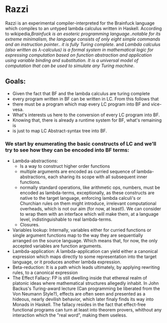 # Razzi

Razzi is an experimental compiler-interpreted for the Brainfuck language which compiles to an untyped lambda calculus written in Haskell.
According to wikipedia,_Brainfuck is an esoteric programming language..notable for its extreme minimalism, the language consists of only eight simple commands and an instruction pointer.. it is fully Turing complete_. and _Lambda calculus (also written as λ-calculus) is a formal system in mathematical logic for expressing computation based on function abstraction and application using variable binding and substitution. It is a universal model of computation that can be used to simulate any Turing machine_.

## Goals: 
- Given the fact that BF and the lambda calculus are turing complete
- every program written in BF can be written in LC. From this follows that 
- there must be a program which map every LC program into BF and vice-vesa.
- What's interests us here to the conversion of every LC program into BF.
- Knowing that, there is already a runtime system for BF, what's remaining is
- is just to map LC Abstract-syntax tree into BF.

### We start by enumerating the basic constructs of LC and we'll try to see how they can be encoded into BF terms:
  * Lambda-abstractions:
      - Is a way to construct higher order functions
      - multiple arguments are encoded as curried sequence of lambda-abstractions, each sharing its scope with all subsequent
        inner functions.
      - normally standard operations, like arithmetic ops, numbers, must be encoded as lambda-terms, exceptionally, as these
        constructs are native to the target language, enforcing lambda calculi's or Churchian rules on them might introduce,
        irrelevant computational overheads, which is not our aim (for now, at least!). We can consider to wrap them with an
        interface which will make them, at a language level, indistinguishable to real lambda-terms.
     -  Closures.
  * Variables lookup:
        Internally, variables either for curried functions or single argument functions map to the way they are
        sequentially arranged on the source language. Which means that, for now, the only accepted variables
        are function arguments.
  * Lambda-application:
        A lambda-application can yield either a canonical expression which maps directly to some representation into the
        target language, or it produces another lambda expression.
  * Beta-reduction:
        It is a path which leads ultimately, by applying rewriting rules, to a canonical expression
  * The Effect Fallacy:
        FP is still dwelling inside that ethereal realm of platonic ideas where mathematical structures allegedly inhabit.
        In John Backus's Turing-award lecture (Can programming be liberated from the Von Neumann Style?), effects are often seen
        and presented as a hideous, nearly devilish behavior, which later finaly finds its way into Monads in Haskell. The fallacy resides in the
        fact that effect-free functional programs can turn at least into theorem provers, whithout any interaction which the "real word", making them
        useless.
